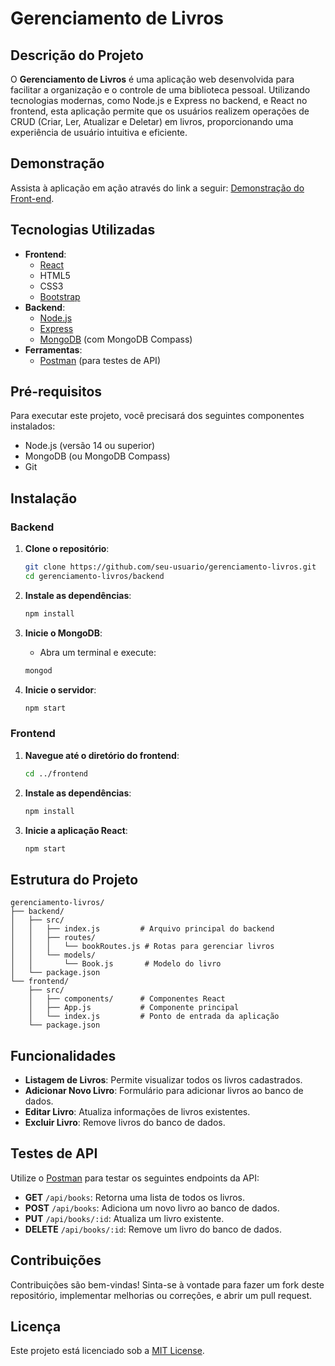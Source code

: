 # Gerenciamento de Livros

## Descrição do Projeto

O **Gerenciamento de Livros** é uma aplicação web desenvolvida para facilitar a organização e o controle de uma biblioteca pessoal. Utilizando tecnologias modernas, como Node.js e Express no backend, e React no frontend, esta aplicação permite que os usuários realizem operações de CRUD (Criar, Ler, Atualizar e Deletar) em livros, proporcionando uma experiência de usuário intuitiva e eficiente.

## Demonstração

Assista à aplicação em ação através do link a seguir: [Demonstração do Front-end](https://www.youtube.com/watch?v=c6i3oArnbqg).

## Tecnologias Utilizadas

- **Frontend**:
  - [React](https://reactjs.org/)
  - HTML5
  - CSS3
  - [Bootstrap](https://getbootstrap.com/)
- **Backend**:
  - [Node.js](https://nodejs.org/)
  - [Express](https://expressjs.com/)
  - [MongoDB](https://www.mongodb.com/) (com MongoDB Compass)
- **Ferramentas**:
  - [Postman](https://www.postman.com/) (para testes de API)

## Pré-requisitos

Para executar este projeto, você precisará dos seguintes componentes instalados:

- Node.js (versão 14 ou superior)
- MongoDB (ou MongoDB Compass)
- Git

## Instalação

### Backend

1. **Clone o repositório**:
   ```bash
   git clone https://github.com/seu-usuario/gerenciamento-livros.git
   cd gerenciamento-livros/backend
   ```

2. **Instale as dependências**:
   ```bash
   npm install
   ```

3. **Inicie o MongoDB**:
   - Abra um terminal e execute:
   ```bash
   mongod
   ```

4. **Inicie o servidor**:
   ```bash
   npm start
   ```

### Frontend

1. **Navegue até o diretório do frontend**:
   ```bash
   cd ../frontend
   ```

2. **Instale as dependências**:
   ```bash
   npm install
   ```

3. **Inicie a aplicação React**:
   ```bash
   npm start
   ```

## Estrutura do Projeto

```plaintext
gerenciamento-livros/
├── backend/
│   ├── src/
│   │   ├── index.js         # Arquivo principal do backend
│   │   ├── routes/
│   │   │   └── bookRoutes.js # Rotas para gerenciar livros
│   │   └── models/
│   │       └── Book.js       # Modelo do livro
│   └── package.json
└── frontend/
    ├── src/
    │   ├── components/      # Componentes React
    │   ├── App.js           # Componente principal
    │   └── index.js         # Ponto de entrada da aplicação
    └── package.json
```

## Funcionalidades

- **Listagem de Livros**: Permite visualizar todos os livros cadastrados.
- **Adicionar Novo Livro**: Formulário para adicionar livros ao banco de dados.
- **Editar Livro**: Atualiza informações de livros existentes.
- **Excluir Livro**: Remove livros do banco de dados.

## Testes de API

Utilize o [Postman](https://www.postman.com/) para testar os seguintes endpoints da API:

- **GET** `/api/books`: Retorna uma lista de todos os livros.
- **POST** `/api/books`: Adiciona um novo livro ao banco de dados.
- **PUT** `/api/books/:id`: Atualiza um livro existente.
- **DELETE** `/api/books/:id`: Remove um livro do banco de dados.

## Contribuições

Contribuições são bem-vindas! Sinta-se à vontade para fazer um fork deste repositório, implementar melhorias ou correções, e abrir um pull request.

## Licença

Este projeto está licenciado sob a [MIT License](LICENSE).